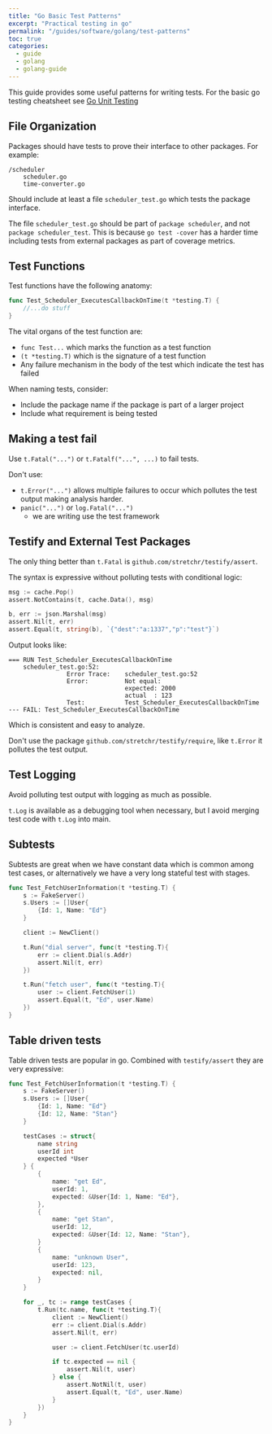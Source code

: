 ```yaml
---
title: "Go Basic Test Patterns"
excerpt: "Practical testing in go"
permalink: "/guides/software/golang/test-patterns"
toc: true
categories:
  - guide
  - golang
  - golang-guide
---
```


This guide provides some useful patterns for writing tests. For the basic go testing cheatsheet see [Go Unit Testing](../2020-12-01-golangUnitTests)

## File Organization

Packages should have tests to prove their interface to other packages. For example:

```
/scheduler
    scheduler.go
    time-converter.go
```

Should include at least a file `scheduler_test.go` which tests the package interface.

The file `scheduler_test.go` should be part of `package scheduler`, and not `package scheduler_test`. This is because `go test -cover` has a harder time including tests from external packages as part of coverage metrics.

## Test Functions

Test functions have the following anatomy:
```go
func Test_Scheduler_ExecutesCallbackOnTime(t *testing.T) {
    //...do stuff
}
```

The vital organs of the test function are:
* `func Test...` which marks the function as a test function
* `(t *testing.T)` which is the signature of a test function
* Any failure mechanism in the body of the test which indicate the test has failed

When naming tests, consider:
* Include the package name if the package is part of a larger project
* Include what requirement is being tested

## Making a test fail

Use `t.Fatal("...")` or `t.Fatalf("...", ...)` to fail tests.

Don't use:
* `t.Error("...")` allows multiple failures to occur which pollutes the test output making analysis harder.
* `panic("...")` or `log.Fatal("...")` 
    * we are writing use the test framework

## Testify and External Test Packages

The only thing better than `t.Fatal` is `github.com/stretchr/testify/assert`.

The syntax is expressive without polluting tests with conditional logic:
```go
msg := cache.Pop()
assert.NotContains(t, cache.Data(), msg)

b, err := json.Marshal(msg)
assert.Nil(t, err)
assert.Equal(t, string(b), `{"dest":"a:1337","p":"test"}`)
```

Output looks like:
```
=== RUN Test_Scheduler_ExecutesCallbackOnTime
    scheduler_test.go:52:
                Error Trace:    scheduler_test.go:52
                Error:          Not equal:
                                expected: 2000
                                actual  : 123
                Test:           Test_Scheduler_ExecutesCallbackOnTime
--- FAIL: Test_Scheduler_ExecutesCallbackOnTime
```

Which is consistent and easy to analyze.

Don't use the package `github.com/stretchr/testify/require`, like `t.Error` it pollutes the test output.

## Test Logging

Avoid polluting test output with logging as much as possible.

`t.Log` is available as a debugging tool when necessary, but I avoid merging test code with `t.Log` into main.

## Subtests

Subtests are great when we have constant data which is common among test cases, or alternatively we have a very long stateful test with stages.

```go
func Test_FetchUserInformation(t *testing.T) {
    s := FakeServer()
    s.Users := []User{
        {Id: 1, Name: "Ed"}
    }

    client := NewClient()

    t.Run("dial server", func(t *testing.T){
        err := client.Dial(s.Addr)
        assert.Nil(t, err)
    })

    t.Run("fetch user", func(t *testing.T){
        user := client.FetchUser(1)
        assert.Equal(t, "Ed", user.Name)
    })
}
```

## Table driven tests

Table driven tests are popular in go. Combined with `testify/assert` they are very expressive:

```go
func Test_FetchUserInformation(t *testing.T) {
    s := FakeServer()
    s.Users := []User{
        {Id: 1, Name: "Ed"}
        {Id: 12, Name: "Stan"}
    }

    testCases := struct{
        name string
        userId int
        expected *User
    } {
        {
            name: "get Ed",
            userId: 1,
            expected: &User{Id: 1, Name: "Ed"},
        },
        {
            name: "get Stan",
            userId: 12,
            expected: &User{Id: 12, Name: "Stan"},
        }
        {
            name: "unknown User",
            userId: 123,
            expected: nil,
        }
    }

    for _, tc := range testCases {
        t.Run(tc.name, func(t *testing.T){
            client := NewClient()
            err := client.Dial(s.Addr)
            assert.Nil(t, err)

            user := client.FetchUser(tc.userId)

            if tc.expected == nil {
                assert.Nil(t, user)
            } else {
                assert.NotNil(t, user)
                assert.Equal(t, "Ed", user.Name)
            }
        })
    }
}
```

